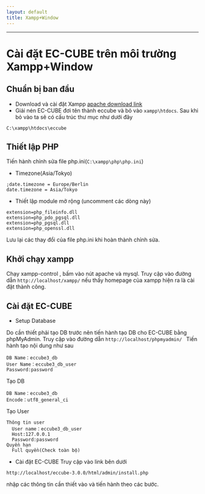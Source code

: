 ```yaml
---
layout: default
title: Xampp+Window
---
```


---

# Cài đặt EC-CUBE trên môi trường Xampp+Window

## Chuẩn bị ban đầu
- Download và cài đặt Xampp [apache download link](https://www.apachefriends.org/download.html)
- Giải nén EC-CUBE đơi tên thành eccube và bỏ vào `xampp\htdocs`. Sau khi bỏ vào ta sẽ có cấu trúc thư mục như dưới đây
```
C:\xampp\htdocs\eccube
```

## Thiết lập PHP

Tiến hành chỉnh sửa file php.ini(`C:\xampp\php\php.ini`)

- Timezone(Asia/Tokyo)

```
;date.timezone = Europe/Berlin
date.timezone = Asia/Tokyo
```

- Thiết lập module mở rộng (uncomment các dòng này)
```
extension=php_fileinfo.dll
extension=php_pdo_pgsql.dll
extension=php_pgsql.dll
extension=php_openssl.dll
```

Lưu lại các thay đổi của file php.ini khi hoàn thành chỉnh sửa.

## Khởi chạy xampp

Chạy xampp-control , bấm vào nút apache và mysql. Truy cập vào đường dẫn `http://localhost/xampp/`
nếu thấy homepage của xampp hiện ra là cài đặt thành công.

## Cài đặt EC-CUBE

- Setup Database

Do cần thiết phải tạo DB trước nên tiến hành tạo DB cho EC-CUBE bằng phpMyAdmin.
Truy cập vào đường dẫn `http://localhost/phpmyadmin/ `
Tiến hành tạo nội dung như sau

```
DB Name：eccube3_db
User Name：eccube3_db_user
Password:password
```

Tạo DB

```
DB Name：eccube3_db
Encode：utf8_general_ci
```

Tạo User

```
Thông tin user
  User name：eccube3_db_user
  Host:127.0.0.1
  Password:password
Quyền hạn
  Full quyền(Check toàn bộ)
```

- Cài đặt EC-CUBE
Truy cập vào link bên dưới

```
http://localhost/eccube-3.0.0/html/admin/install.php
```

 nhập các thông tin cần thiết vào và tiến hành theo các bước.




